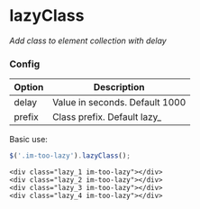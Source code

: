 # lazyClass
*Add class to element collection with delay*

### Config ###

| Option | Description |
| --- | --- |
| delay | Value in seconds. Default 1000 |
| prefix | Class prefix. Default lazy_ |

Basic use:
~~~javascript
$('.im-too-lazy').lazyClass();
~~~

    <div class="lazy_1 im-too-lazy"></div>
    <div class="lazy_2 im-too-lazy"></div>
    <div class="lazy_3 im-too-lazy"></div>
    <div class="lazy_4 im-too-lazy"></div>